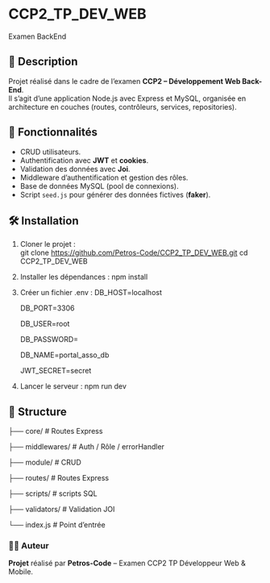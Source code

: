 # CCP2_TP_DEV_WEB
Examen BackEnd

## 📌 Description
Projet réalisé dans le cadre de l’examen **CCP2 – Développement Web Back-End**.  
Il s’agit d’une application Node.js avec Express et MySQL, organisée en architecture en couches (routes, contrôleurs, services, repositories).  

## 🚀 Fonctionnalités
- CRUD utilisateurs.  
- Authentification avec **JWT** et **cookies**.  
- Validation des données avec **Joi**.  
- Middleware d’authentification et gestion des rôles.  
- Base de données MySQL (pool de connexions).  
- Script `seed.js` pour générer des données fictives (**faker**).  

## 🛠️ Installation
1. Cloner le projet :  
   git clone https://github.com/Petros-Code/CCP2_TP_DEV_WEB.git
   cd CCP2_TP_DEV_WEB

2. Installer les dépendances :
    npm install

3. Créer un fichier .env : 
    DB_HOST=localhost

    DB_PORT=3306

    DB_USER=root

    DB_PASSWORD=

    DB_NAME=portal_asso_db

    JWT_SECRET=secret

4. Lancer le serveur : 
    npm run dev

## 📂 Structure
├── core/           # Routes Express

├── middlewares/    # Auth / Rôle / errorHandler

├── module/         # CRUD

├── routes/         # Routes Express

├── scripts/        # scripts SQL

├── validators/     # Validation JOI

└── index.js        # Point d’entrée

### 👨‍💻 Auteur
**Projet** réalisé par **Petros-Code** – Examen CCP2 TP Développeur Web & Mobile.
